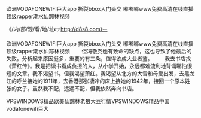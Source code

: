 欧洲VODAFONEWIFI巨大app
撕裂bbox入门头交
嘟嘟嘟www免费高清在线直播
顶级rapper潮水仙踪林视频


《/内/部/观/看/地/址👉http://d8s8.com》--

欧洲VODAFONEWIFI巨大app
撕裂bbox入门头交
嘟嘟嘟www免费高清在线直播
顶级rapper潮水仙踪林视频
　　但冯敬尧也有致命的缺点，这也导致了他最后的失败。分析起来原因挺多，重要的有三条，值得欲成大业者鉴。
　　我去书店找《萧红传》。我是把读书看成负担的人，从小学开始，永远都难流利地背诵哪怕很短的文章。我不渴望书。但我渴望萧红。我渴望从北方的大雪和母爱出发，去黑龙江的呼兰接她的1911年，去香港那张凄冷的床上接她的1942年，接回一个原本姓张的女子。虽然我不配，远远不配，但我依然奔向书店。





VPSWINDOWS精品欧美仙踪林老狼大豆行情VPSWINDOWS精品中国vodafonewifi巨大
